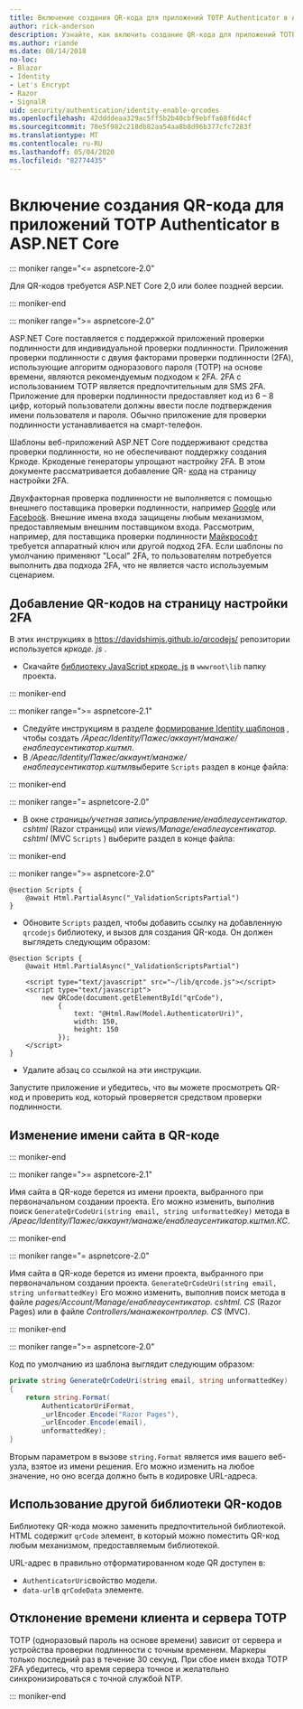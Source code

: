 ```yaml
---
title: Включение создания QR-кода для приложений TOTP Authenticator в ASP.NET Core
author: rick-anderson
description: Узнайте, как включить создание QR-кода для приложений TOTP Authenticator, работающих с ASP.NET Core двухфакторной проверки подлинности.
ms.author: riande
ms.date: 08/14/2018
no-loc:
- Blazor
- Identity
- Let's Encrypt
- Razor
- SignalR
uid: security/authentication/identity-enable-qrcodes
ms.openlocfilehash: 42ddddeaa329ac5ff5b2b40cbf9ebffa68f6d4cf
ms.sourcegitcommit: 70e5f982c218db82aa54aa8b8d96b377cfc7283f
ms.translationtype: MT
ms.contentlocale: ru-RU
ms.lasthandoff: 05/04/2020
ms.locfileid: "82774435"
---
```

# <a name="enable-qr-code-generation-for-totp-authenticator-apps-in-aspnet-core"></a>Включение создания QR-кода для приложений TOTP Authenticator в ASP.NET Core

::: moniker range="<= aspnetcore-2.0"

Для QR-кодов требуется ASP.NET Core 2,0 или более поздней версии.

::: moniker-end

::: moniker range=">= aspnetcore-2.0"

ASP.NET Core поставляется с поддержкой приложений проверки подлинности для индивидуальной проверки подлинности. Приложения проверки подлинности с двумя факторами проверки подлинности (2FA), использующие алгоритм одноразового пароля (TOTP) на основе времени, являются рекомендуемым подходом к 2FA. 2FA с использованием TOTP является предпочтительным для SMS 2FA. Приложение для проверки подлинности предоставляет код из 6 – 8 цифр, который пользователи должны ввести после подтверждения имени пользователя и пароля. Обычно приложение для проверки подлинности устанавливается на смарт-телефон.

Шаблоны веб-приложений ASP.NET Core поддерживают средства проверки подлинности, но не обеспечивают поддержку создания Кркоде. Кркоденые генераторы упрощают настройку 2FA. В этом документе рассматривается добавление QR- [кода](https://wikipedia.org/wiki/QR_code) на страницу настройки 2FA.

Двухфакторная проверка подлинности не выполняется с помощью внешнего поставщика проверки подлинности, например [Google](xref:security/authentication/google-logins) или [Facebook](xref:security/authentication/facebook-logins). Внешние имена входа защищены любым механизмом, предоставляемым внешним поставщиком входа. Рассмотрим, например, для поставщика проверки подлинности [Майкрософт](xref:security/authentication/microsoft-logins) требуется аппаратный ключ или другой подход 2FA. Если шаблоны по умолчанию применяют "Local" 2FA, то пользователям потребуется выполнить два подхода 2FA, что не является часто используемым сценарием.

## <a name="adding-qr-codes-to-the-2fa-configuration-page"></a>Добавление QR-кодов на страницу настройки 2FA

В этих инструкциях в https://davidshimjs.github.io/qrcodejs/ репозитории используется *кркоде. js* .

* Скачайте [библиотеку JavaScript кркоде. js](https://davidshimjs.github.io/qrcodejs/) в `wwwroot\lib` папку проекта.

::: moniker-end

::: moniker range=">= aspnetcore-2.1"

* Следуйте инструкциям в разделе [формирование Identity шаблонов](xref:security/authentication/scaffold-identity) , чтобы создать */Ареас/Identity/Пажес/аккаунт/манаже/енаблеаусентикатор.кштмл*.
* В */Ареас/Identity/Пажес/аккаунт/манаже/енаблеаусентикатор.кштмл*выберите `Scripts` раздел в конце файла:

::: moniker-end

::: moniker range="= aspnetcore-2.0"

* В окне *страницы/учетная запись/управление/енаблеаусентикатор. cshtml* (Razor страницы) или *views/Manage/енаблеаусентикатор. cshtml* (MVC `Scripts` ) выберите раздел в конце файла:

::: moniker-end

::: moniker range=">= aspnetcore-2.0"

```cshtml
@section Scripts {
    @await Html.PartialAsync("_ValidationScriptsPartial")
}
```

* Обновите `Scripts` раздел, чтобы добавить ссылку на добавленную `qrcodejs` библиотеку, и вызов для создания QR-кода. Он должен выглядеть следующим образом:

```cshtml
@section Scripts {
    @await Html.PartialAsync("_ValidationScriptsPartial")

    <script type="text/javascript" src="~/lib/qrcode.js"></script>
    <script type="text/javascript">
        new QRCode(document.getElementById("qrCode"),
            {
                text: "@Html.Raw(Model.AuthenticatorUri)",
                width: 150,
                height: 150
            });
    </script>
}
```

* Удалите абзац со ссылкой на эти инструкции.

Запустите приложение и убедитесь, что вы можете просмотреть QR-код и проверить код, который проверяется средством проверки подлинности.

## <a name="change-the-site-name-in-the-qr-code"></a>Изменение имени сайта в QR-коде

::: moniker-end

::: moniker range=">= aspnetcore-2.1"

Имя сайта в QR-коде берется из имени проекта, выбранного при первоначальном создании проекта. Его можно изменить, выполнив поиск `GenerateQrCodeUri(string email, string unformattedKey)` метода в */Ареас/Identity/Пажес/аккаунт/манаже/енаблеаусентикатор.кштмл.КС*.

::: moniker-end

::: moniker range="= aspnetcore-2.0"

Имя сайта в QR-коде берется из имени проекта, выбранного при первоначальном создании проекта. `GenerateQrCodeUri(string email, string unformattedKey)` Его можно изменить, выполнив поиск метода в файле *pages/Account/Manage/енаблеаусентикатор. cshtml. CS* (Razor Pages) или в файле *Controllers/манажеконтроллер. CS* (MVC).

::: moniker-end

::: moniker range=">= aspnetcore-2.0"

Код по умолчанию из шаблона выглядит следующим образом:

```csharp
private string GenerateQrCodeUri(string email, string unformattedKey)
{
    return string.Format(
        AuthenticatorUriFormat,
        _urlEncoder.Encode("Razor Pages"),
        _urlEncoder.Encode(email),
        unformattedKey);
}
```

Вторым параметром в вызове `string.Format` является имя вашего веб-узла, взятое из имени решения. Его можно изменить на любое значение, но оно всегда должно быть в кодировке URL-адреса.

## <a name="using-a-different-qr-code-library"></a>Использование другой библиотеки QR-кодов

Библиотеку QR-кода можно заменить предпочтительной библиотекой. HTML содержит `qrCode` элемент, в который можно поместить QR-код любым механизмом, предоставляемым библиотекой.

URL-адрес в правильно отформатированном коде QR доступен в:

* `AuthenticatorUri`свойство модели.
* `data-url`в `qrCodeData` элементе.

## <a name="totp-client-and-server-time-skew"></a>Отклонение времени клиента и сервера TOTP

TOTP (одноразовый пароль на основе времени) зависит от сервера и устройства проверки подлинности с точным временем. Маркеры только последний раз в течение 30 секунд. При сбое имен входа TOTP 2FA убедитесь, что время сервера точное и желательно синхронизироваться с точной службой NTP.

::: moniker-end
